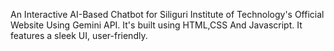 An Interactive AI-Based Chatbot for Siliguri Institute of Technology's Official Website Using Gemini API.
It's built using HTML,CSS And Javascript.
It features a sleek UI, user-friendly.
